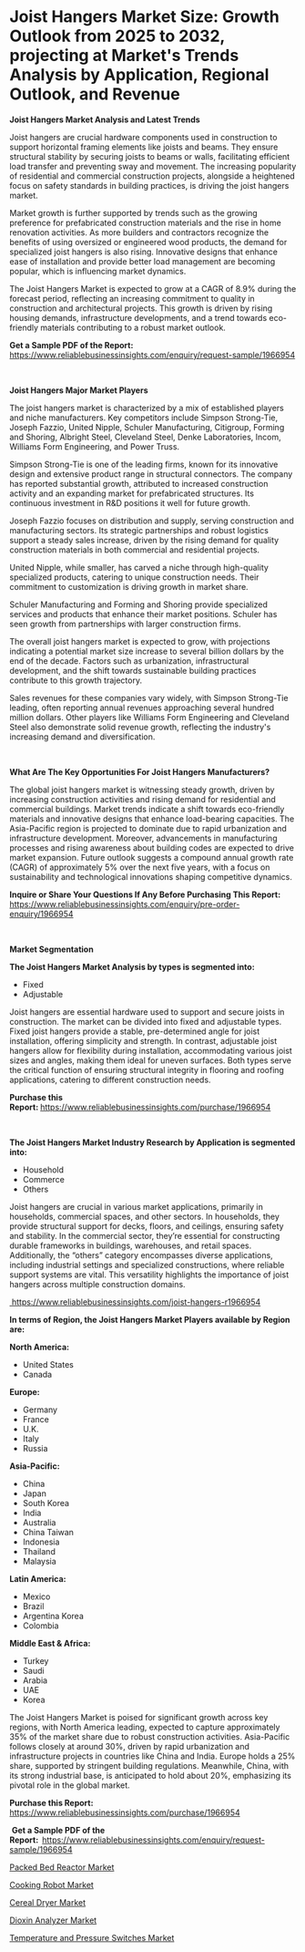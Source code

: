 <p><h1>Joist Hangers Market Size: Growth Outlook from 2025 to 2032, projecting at Market's Trends Analysis by Application, Regional Outlook, and Revenue</h1></p><p><strong>Joist Hangers Market Analysis and Latest Trends</strong></p>
<p><p>Joist hangers are crucial hardware components used in construction to support horizontal framing elements like joists and beams. They ensure structural stability by securing joists to beams or walls, facilitating efficient load transfer and preventing sway and movement. The increasing popularity of residential and commercial construction projects, alongside a heightened focus on safety standards in building practices, is driving the joist hangers market.</p><p>Market growth is further supported by trends such as the growing preference for prefabricated construction materials and the rise in home renovation activities. As more builders and contractors recognize the benefits of using oversized or engineered wood products, the demand for specialized joist hangers is also rising. Innovative designs that enhance ease of installation and provide better load management are becoming popular, which is influencing market dynamics.</p><p>The Joist Hangers Market is expected to grow at a CAGR of 8.9% during the forecast period, reflecting an increasing commitment to quality in construction and architectural projects. This growth is driven by rising housing demands, infrastructure developments, and a trend towards eco-friendly materials contributing to a robust market outlook.</p></p>
<p><strong>Get a Sample PDF of the Report:&nbsp;</strong> <a href="https://www.reliablebusinessinsights.com/enquiry/request-sample/1966954?utm_campaign=84&utm_medium=2&utm_source=Github&utm_content=ia&utm_term=17022025&utm_id=joist-hangers">https://www.reliablebusinessinsights.com/enquiry/request-sample/1966954</a></p>
<p>&nbsp;</p>
<p><strong>Joist Hangers Major Market Players</strong></p>
<p><p>The joist hangers market is characterized by a mix of established players and niche manufacturers. Key competitors include Simpson Strong-Tie, Joseph Fazzio, United Nipple, Schuler Manufacturing, Citigroup, Forming and Shoring, Albright Steel, Cleveland Steel, Denke Laboratories, Incom, Williams Form Engineering, and Power Truss. </p><p>Simpson Strong-Tie is one of the leading firms, known for its innovative design and extensive product range in structural connectors. The company has reported substantial growth, attributed to increased construction activity and an expanding market for prefabricated structures. Its continuous investment in R&D positions it well for future growth.</p><p>Joseph Fazzio focuses on distribution and supply, serving construction and manufacturing sectors. Its strategic partnerships and robust logistics support a steady sales increase, driven by the rising demand for quality construction materials in both commercial and residential projects.</p><p>United Nipple, while smaller, has carved a niche through high-quality specialized products, catering to unique construction needs. Their commitment to customization is driving growth in market share.</p><p>Schuler Manufacturing and Forming and Shoring provide specialized services and products that enhance their market positions. Schuler has seen growth from partnerships with larger construction firms. </p><p>The overall joist hangers market is expected to grow, with projections indicating a potential market size increase to several billion dollars by the end of the decade. Factors such as urbanization, infrastructural development, and the shift towards sustainable building practices contribute to this growth trajectory.</p><p>Sales revenues for these companies vary widely, with Simpson Strong-Tie leading, often reporting annual revenues approaching several hundred million dollars. Other players like Williams Form Engineering and Cleveland Steel also demonstrate solid revenue growth, reflecting the industry's increasing demand and diversification.</p></p>
<p>&nbsp;</p>
<p><strong>What Are The Key Opportunities For Joist Hangers Manufacturers?</strong></p>
<p><p>The global joist hangers market is witnessing steady growth, driven by increasing construction activities and rising demand for residential and commercial buildings. Market trends indicate a shift towards eco-friendly materials and innovative designs that enhance load-bearing capacities. The Asia-Pacific region is projected to dominate due to rapid urbanization and infrastructure development. Moreover, advancements in manufacturing processes and rising awareness about building codes are expected to drive market expansion. Future outlook suggests a compound annual growth rate (CAGR) of approximately 5% over the next five years, with a focus on sustainability and technological innovations shaping competitive dynamics.</p></p>
<p><strong>Inquire or Share Your Questions If Any Before Purchasing This Report:</strong> <a href="https://www.reliablebusinessinsights.com/enquiry/pre-order-enquiry/1966954?utm_campaign=84&utm_medium=2&utm_source=Github&utm_content=ia&utm_term=17022025&utm_id=joist-hangers">https://www.reliablebusinessinsights.com/enquiry/pre-order-enquiry/1966954</a></p>
<p>&nbsp;</p>
<p><strong>Market Segmentation</strong></p>
<p><strong>The Joist Hangers Market Analysis by types is segmented into:</strong></p>
<p><ul><li>Fixed</li><li>Adjustable</li></ul></p>
<p><p>Joist hangers are essential hardware used to support and secure joists in construction. The market can be divided into fixed and adjustable types. Fixed joist hangers provide a stable, pre-determined angle for joist installation, offering simplicity and strength. In contrast, adjustable joist hangers allow for flexibility during installation, accommodating various joist sizes and angles, making them ideal for uneven surfaces. Both types serve the critical function of ensuring structural integrity in flooring and roofing applications, catering to different construction needs.</p></p>
<p><strong>Purchase this Report:&nbsp;</strong><a href="https://www.reliablebusinessinsights.com/purchase/1966954?utm_campaign=84&utm_medium=2&utm_source=Github&utm_content=ia&utm_term=17022025&utm_id=joist-hangers">https://www.reliablebusinessinsights.com/purchase/1966954</a></p>
<p>&nbsp;</p>
<p><strong>The Joist Hangers Market Industry Research by Application is segmented into:</strong></p>
<p><ul><li>Household</li><li>Commerce</li><li>Others</li></ul></p>
<p><p>Joist hangers are crucial in various market applications, primarily in households, commercial spaces, and other sectors. In households, they provide structural support for decks, floors, and ceilings, ensuring safety and stability. In the commercial sector, they’re essential for constructing durable frameworks in buildings, warehouses, and retail spaces. Additionally, the “others” category encompasses diverse applications, including industrial settings and specialized constructions, where reliable support systems are vital. This versatility highlights the importance of joist hangers across multiple construction domains.</p></p>
<p><a href="https://www.reliablebusinessinsights.com/joist-hangers-r1966954?utm_campaign=84&utm_medium=2&utm_source=Github&utm_content=ia&utm_term=17022025&utm_id=joist-hangers">&nbsp;https://www.reliablebusinessinsights.com/joist-hangers-r1966954</a></p>
<p><strong>In terms of Region, the Joist Hangers Market Players available by Region are:</strong></p>
<p>
    <p> <strong> North America: </strong>
        <ul>
            <li>United States</li>
            <li>Canada</li>
        </ul>
        </p> 
    <p> <strong> Europe: </strong>
        <ul>
            <li>Germany</li>
            <li>France</li>
            <li>U.K.</li>
            <li>Italy</li>
            <li>Russia</li>
        </ul>
        </p> 
    <p> <strong> Asia-Pacific: </strong>
        <ul>
            <li>China</li>
            <li>Japan</li>
            <li>South Korea</li>
            <li>India</li>
            <li>Australia</li>
            <li>China Taiwan</li>
            <li>Indonesia</li>
            <li>Thailand</li>
            <li>Malaysia</li>
        </ul>
        </p> 
    <p> <strong> Latin America: </strong>
        <ul>
            <li>Mexico</li>
            <li>Brazil</li>
            <li>Argentina Korea</li>
            <li>Colombia</li>
        </ul>
        </p> 
    <p> <strong> Middle East & Africa: </strong>
        <ul>
            <li>Turkey</li>
            <li>Saudi</li>
            <li>Arabia</li>
            <li>UAE</li>
            <li>Korea</li>
        </ul>
    </p>
    </p>
<p><p>The Joist Hangers Market is poised for significant growth across key regions, with North America leading, expected to capture approximately 35% of the market share due to robust construction activities. Asia-Pacific follows closely at around 30%, driven by rapid urbanization and infrastructure projects in countries like China and India. Europe holds a 25% share, supported by stringent building regulations. Meanwhile, China, with its strong industrial base, is anticipated to hold about 20%, emphasizing its pivotal role in the global market.</p></p>
<p><strong>Purchase this Report: </strong><a href="https://www.reliablebusinessinsights.com/purchase/1966954?utm_campaign=84&utm_medium=2&utm_source=Github&utm_content=ia&utm_term=17022025&utm_id=joist-hangers">https://www.reliablebusinessinsights.com/purchase/1966954</a></p>
<p>&nbsp;<strong>Get a Sample PDF of the Report:&nbsp;&nbsp;</strong><a href="https://www.reliablebusinessinsights.com/enquiry/request-sample/1966954?utm_campaign=84&utm_medium=2&utm_source=Github&utm_content=ia&utm_term=17022025&utm_id=joist-hangers">https://www.reliablebusinessinsights.com/enquiry/request-sample/1966954</a></p>
<p><strong></strong></p>
<p><p><a href="https://github.com/beroxiluwaya/Market-Research-Report-List-1/blob/main/packed-bed-reactor-market.md?utm_campaign=84&utm_medium=2&utm_source=Github&utm_content=ia&utm_term=17022025&utm_id=joist-hangers">Packed Bed Reactor Market</a></p><p><a href="https://github.com/saklpelzami95/Market-Research-Report-List-1/blob/main/cooking-robot-market.md?utm_campaign=84&utm_medium=2&utm_source=Github&utm_content=ia&utm_term=17022025&utm_id=joist-hangers">Cooking Robot Market</a></p><p><a href="https://github.com/milolohusami/Market-Research-Report-List-1/blob/main/cereal-dryer-market.md?utm_campaign=84&utm_medium=2&utm_source=Github&utm_content=ia&utm_term=17022025&utm_id=joist-hangers">Cereal Dryer Market</a></p><p><a href="https://github.com/zeigounjoom/Market-Research-Report-List-1/blob/main/dioxin-analyzer-market.md?utm_campaign=84&utm_medium=2&utm_source=Github&utm_content=ia&utm_term=17022025&utm_id=joist-hangers">Dioxin Analyzer Market</a></p><p><a href="https://github.com/geyangvayora/Market-Research-Report-List-1/blob/main/temperature-and-pressure-switches-market.md?utm_campaign=84&utm_medium=2&utm_source=Github&utm_content=ia&utm_term=17022025&utm_id=joist-hangers">Temperature and Pressure Switches Market</a></p></p>